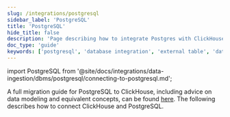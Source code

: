 ```yaml
---
slug: /integrations/postgresql
sidebar_label: 'PostgreSQL'
title: 'PostgreSQL'
hide_title: false
description: 'Page describing how to integrate Postgres with ClickHouse'
doc_type: 'guide'
keywords: ['postgresql', 'database integration', 'external table', 'data source', 'sql database']
---
```


import PostgreSQL from '@site/docs/integrations/data-ingestion/dbms/postgresql/connecting-to-postgresql.md';

A full migration guide for PostgreSQL to ClickHouse, including advice on data modeling and equivalent concepts, can be found [here](/migrations/postgresql/overview). The following describes how to connect ClickHouse and PostgreSQL.

<PostgreSQL/>
